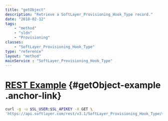 ```yaml
---
title: "getObject"
description: "Retrieve a SoftLayer_Provisioning_Hook_Type record."
date: "2018-02-12"
tags:
    - "method"
    - "sldn"
    - "Provisioning"
classes:
    - "SoftLayer_Provisioning_Hook_Type"
type: "reference"
layout: "method"
mainService : "SoftLayer_Provisioning_Hook_Type"
---
```


# [REST Example](#getObject-example) <a href="/article/rest/"><i class="fas fa-question"></i></a> {#getObject-example .anchor-link} 
```bash
curl -g -u $SL_USER:$SL_APIKEY -X GET \
'https://api.softlayer.com/rest/v3.1/SoftLayer_Provisioning_Hook_Type/{SoftLayer_Provisioning_Hook_TypeID}/getObject'
```
